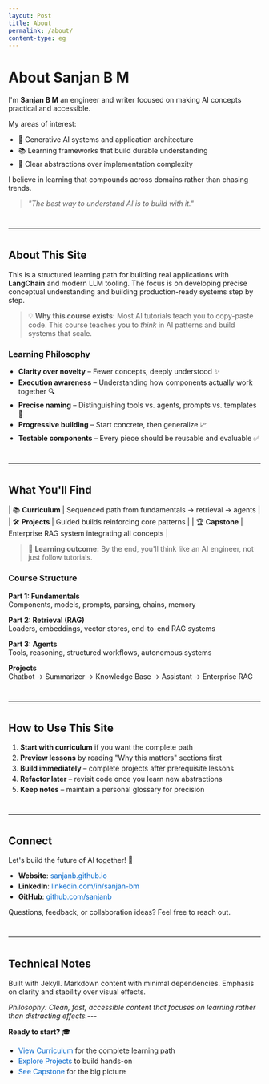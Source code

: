 ```yaml
---
layout: Post
title: About
permalink: /about/
content-type: eg
---
```


# About Sanjan B M

I'm **Sanjan B M** an engineer and writer focused on making AI concepts practical and accessible.

My areas of interest:

- 🤖 Generative AI systems and application architecture
- 📚 Learning frameworks that build durable understanding
- 🔧 Clear abstractions over implementation complexity

I believe in learning that compounds across domains rather than chasing trends.

> _"The best way to understand AI is to build with it."_

---

## About This Site

This is a structured learning path for building real applications with **LangChain** and modern LLM tooling. The focus is on developing precise conceptual understanding and building production-ready systems step by step.

> 💡 **Why this course exists:** Most AI tutorials teach you to copy-paste code. This course teaches you to _think_ in AI patterns and build systems that scale.

### Learning Philosophy

- **Clarity over novelty** – Fewer concepts, deeply understood ✨
- **Execution awareness** – Understanding how components actually work together 🔍
- **Precise naming** – Distinguishing tools vs. agents, prompts vs. templates 🎯
- **Progressive building** – Start concrete, then generalize 📈
- **Testable components** – Every piece should be reusable and evaluable ✅

---

## What You'll Find

| 📚 **Curriculum** | Sequenced path from fundamentals → retrieval → agents |
| 🛠️ **Projects** | Guided builds reinforcing core patterns |
| 🏆 **Capstone** | Enterprise RAG system integrating all concepts |

> 🎯 **Learning outcome:** By the end, you'll think like an AI engineer, not just follow tutorials.

### Course Structure

**Part 1: Fundamentals**  
Components, models, prompts, parsing, chains, memory

**Part 2: Retrieval (RAG)**  
Loaders, embeddings, vector stores, end-to-end RAG systems

**Part 3: Agents**  
Tools, reasoning, structured workflows, autonomous systems

**Projects**  
Chatbot → Summarizer → Knowledge Base → Assistant → Enterprise RAG

---

## How to Use This Site

1. **Start with curriculum** if you want the complete path
2. **Preview lessons** by reading "Why this matters" sections first
3. **Build immediately** – complete projects after prerequisite lessons
4. **Refactor later** – revisit code once you learn new abstractions
5. **Keep notes** – maintain a personal glossary for precision

---

## Connect

Let's build the future of AI together! 🚀

- **Website**: [sanjanb.github.io](https://sanjanb.github.io/)
- **LinkedIn**: [linkedin.com/in/sanjan-bm](https://www.linkedin.com/in/sanjan-bm/)  
- **GitHub**: [github.com/sanjanb](https://github.com/sanjanb)

Questions, feedback, or collaboration ideas? Feel free to reach out.

---

## Technical Notes

Built with Jekyll. Markdown content with minimal dependencies. Emphasis on clarity and stability over visual effects.

*Philosophy: Clean, fast, accessible content that focuses on learning rather than distracting effects.*---

**Ready to start?** 🎓

- [View Curriculum](/langchain/curriculum/) for the complete learning path
- [Explore Projects](/langchain/projects/) to build hands-on
- [See Capstone](/langchain/projects/capstone-enterprise-rag/) for the big picture

<style>
/* Minimal styling for clean presentation */
table {
    width: 100%;
    border-collapse: collapse;
    margin: 20px 0;
}

table td {
    padding: 8px 12px;
    border-bottom: 1px solid #eee;
    vertical-align: top;
}

table td:first-child {
    font-weight: 600;
    white-space: nowrap;
    width: 120px;
}

hr {
    border: none;
    border-top: 1px solid #eee;
    margin: 40px 0;
}

ul {
    padding-left: 20px;
}

li {
    margin: 4px 0;
}

a {
    color: #0066cc;
    text-decoration: none;
}

a:hover {
    text-decoration: underline;
}

/* Clean link styling for bottom section */
p > a {
    display: inline-block;
    margin: 5px 15px 5px 0;
    padding: 8px 16px;
    background: #f5f5f5;
    border-radius: 4px;
    text-decoration: none;
    font-size: 14px;
    transition: background-color 0.2s;
}

p > a:hover {
    background: #e5e5e5;
    text-decoration: none;
}

@media (max-width: 600px) {
    p > a {
        display: block;
        margin: 8px 0;
        text-align: center;
    }
}
</style>
